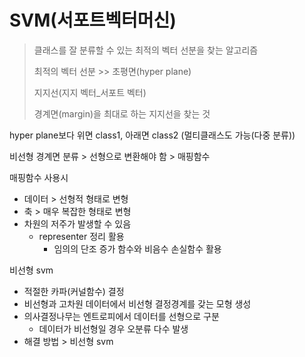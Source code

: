 # SVM(서포트벡터머신)

> 클래스를 잘 분류할 수 있는 최적의 벡터 선분을 찾는 알고리즘
>
> 최적의 벡터 선분 >>  초평면(hyper plane)
>
> 지지선(지지 벡터_서포트 벡터)
>
> 경계면(margin)을 최대로 하는 지지선을 찾는 것



hyper plane보다 위면 class1, 아래면  class2 (멀티클래스도 가능(다중 분류))



비선형 경계면 분류 > 선형으로 변환해야 함 > 매핑함수



매핑함수 사용시

- 데이터 > 선형적 형태로 변형
- 축 > 매우 복잡한 형태로 변형
- 차원의 저주가 발생할 수 있음
  - representer 정리 활용
    - 임의의 단조 증가 함수와 비음수 손실함수 활용



비선형 svm

- 적절한 카파(커널함수) 결정
- 비선형과 고차원 데이터에서 비선형 결정경계를 갖는 모형 생성
- 의사결정나무는 엔트로피에서 데이터를 선형으로 구분 
  - 데이터가 비선형일 경우 오분류 다수 발생
- 해결 방법 > 비선형 svm
